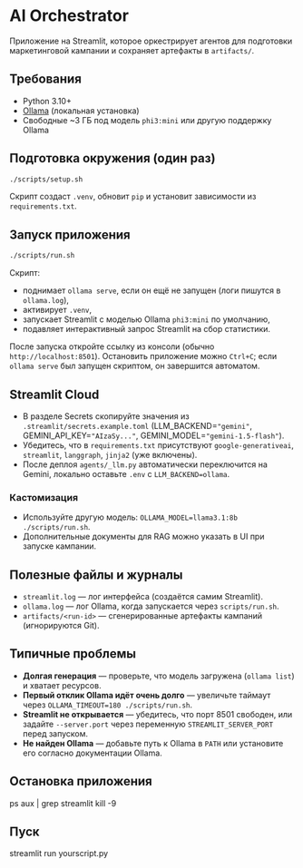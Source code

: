 # AI Orchestrator

Приложение на Streamlit, которое оркестрирует агентов для подготовки маркетинговой кампании и сохраняет артефакты в `artifacts/`.

## Требования
- Python 3.10+
- [Ollama](https://ollama.com/) (локальная установка)
- Свободные ~3 ГБ под модель `phi3:mini` или другую поддержку Ollama

## Подготовка окружения (один раз)
```bash
./scripts/setup.sh
```
Скрипт создаст `.venv`, обновит `pip` и установит зависимости из `requirements.txt`.

## Запуск приложения
```bash
./scripts/run.sh
```
Скрипт:
- поднимает `ollama serve`, если он ещё не запущен (логи пишутся в `ollama.log`),
- активирует `.venv`,
- запускает Streamlit с моделью Ollama `phi3:mini` по умолчанию,
- подавляет интерактивный запрос Streamlit на сбор статистики.

После запуска откройте ссылку из консоли (обычно `http://localhost:8501`). Остановить приложение можно `Ctrl+C`; если `ollama serve` был запущен скриптом, он завершится автоматом.

## Streamlit Cloud
- В разделе Secrets скопируйте значения из `.streamlit/secrets.example.toml` (LLM_BACKEND=`"gemini"`, GEMINI_API_KEY=`"AIzaSy..."`, GEMINI_MODEL=`"gemini-1.5-flash"`).
- Убедитесь, что в `requirements.txt` присутствуют `google-generativeai`, `streamlit`, `langgraph`, `jinja2` (уже включены).
- После деплоя `agents/_llm.py` автоматически переключится на Gemini, локально оставьте `.env` с `LLM_BACKEND=ollama`.

### Кастомизация
- Используйте другую модель: `OLLAMA_MODEL=llama3.1:8b ./scripts/run.sh`.
- Дополнительные документы для RAG можно указать в UI при запуске кампании.

## Полезные файлы и журналы
- `streamlit.log` — лог интерфейса (создаётся самим Streamlit).
- `ollama.log` — лог Ollama, когда запускается через `scripts/run.sh`.
- `artifacts/<run-id>` — сгенерированные артефакты кампаний (игнорируются Git).

## Типичные проблемы
- **Долгая генерация** — проверьте, что модель загружена (`ollama list`) и хватает ресурсов.
- **Первый отклик Ollama идёт очень долго** — увеличьте таймаут через `OLLAMA_TIMEOUT=180 ./scripts/run.sh`.
- **Streamlit не открывается** — убедитесь, что порт 8501 свободен, или задайте `--server.port` через переменную `STREAMLIT_SERVER_PORT` перед запуском.
- **Не найден Ollama** — добавьте путь к Ollama в `PATH` или установите его согласно документации Ollama.

## Остановка приложения
ps aux | grep streamlit
kill -9 <PID>

## Пуск 
streamlit run yourscript.py
